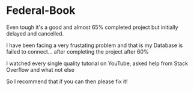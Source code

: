 # Federal-Book
Even tough it's a good and almost 65% completed project but initially delayed and cancelled.

I have been facing a very frustating problem and that is my Database is failed to connect... after completing the project after 60%

I watched every single quality tutorial on YouTube, asked help from Stack Overflow and what not else

So I recommend that if you can then please fix it!
